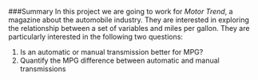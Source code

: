 ###Summary
In this project we are going to work for *Motor Trend*, a magazine about the automobile industry. 
They are interested in exploring the relationship between a set of variables and miles per gallon. 
They are particularly interested in the following two questions:

1. Is an automatic or manual transmission better for MPG?
2. Quantify the MPG difference between automatic and manual transmissions
